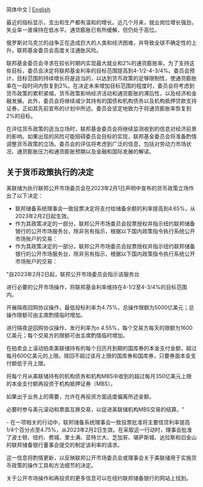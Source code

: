 简体中文 | [English](03-FOMC-Statement-20230201.md)

最近的指标显示，支出和生产都有温和的增长。近几个月来，就业岗位增长强劲，失业率一直保持在低水平。通货膨胀已有所缓解，但仍处于高位。

俄罗斯对乌克兰的战争正在造成巨大的人类和经济困难，并导致全球不确定性的上升。联邦基金委员会高度关注通胀风险。

联邦基金委员会寻求在较长时期内实现最大就业和2%的通货膨胀率。为了支持这些目标，委员会决定将联邦基金利率的目标范围提高到4-1/2-4-3/4%。委员会预计，目标范围的持续增长将是适当的，以达到货币政策的足够限制性，使通货膨胀率在一段时间内恢复到2%。在决定未来增加目标范围的程度时，委员会将考虑到货币政策的累积紧缩，货币政策影响经济活动和通货膨胀的滞后性，以及经济和金融发展。此外，委员会将继续减少其持有的国债和机构债务以及机构抵押贷款支持证券，正如其先前宣布的计划中所述。委员会坚定地致力于将通货膨胀率恢复到2%的目标。

在评估货币政策的适当立场时，联邦基金委员会将继续监测收到的信息对经济前景的影响。如果出现的风险可能阻碍委员会目标的实现，联邦基金委员会将准备酌情调整货币政策的立场。委员会的评估将考虑到广泛的信息，包括对劳动力市场状况、通货膨胀压力和通货膨胀预期以及金融和国际发展的解读。

## 关于货币政策执行的决定 

美联储为执行联邦公开市场委员会在2023年2月1日声明中宣布的货币政策立场作出了以下决定： 

* 联邦储备系统理事会一致投票决定将支付给储备余额的利率提高到4.65%，从2023年2月2日起生效。
* 作为其政策决定的一部分，联邦公开市场委员会投票授权并指示纽约联邦储备银行的公开市场服务台，除非另有指示，根据以下国内政策指令执行系统公开市场账户的交易：
* 作为其政策决定的一部分，联邦公开市场委员会投票授权并指示纽约联邦储备银行的公开市场服务台，除非另有指示，根据以下国内政策指令执行系统公开市场账户的交易： 

"自2023年2月2日起，联邦公开市场委员会指示该服务台 

进行必要的公开市场操作，将联邦基金利率维持在4-1/2至4-3/4%的目标范围内。

开展隔夜回购协议操作，最低投标利率为4.75%，总操作限额为5000亿美元；总操作限额可由主席酌情临时增加。

进行隔夜逆回购协议操作，发行利率为o 4.55%，每个交易方每天的限额为1600亿美元；每个交易方的限额可由主席酌情临时增加。

在拍卖会上滚动拍卖美联储持有的每个日历月到期的国库券的本金支付金额，超过每月600亿美元的上限。赎回不超过该月上限的国库券和国库券，只要券面本金支付额低于月上限。

将每个月从美联储持有的机构债务和机构MBS中收到的超过每月350亿美元上限的本金支付额再投资于机构抵押证券（MBS）。

如果出于业务上的需要，允许在再投资方面适度偏离所述金额。

必要时参与美元滚动和票面互换交易，以促进美联储机构MBS交易的结算。" 

\- 在一项相关的行动中，联邦储备系统理事会一致投票批准将主要信贷利率提高1/4个百分点至4.75%，从2023年2月2日生效。在采取这一行动时，理事会批准了波士顿、纽约、费城、里士满、亚特兰大、芝加哥、堪萨斯城、达拉斯和旧金山的联邦储备银行董事会提交的制定该利率的请求。

这一信息将酌情更新，以反映联邦公开市场委员会或理事会关于美联储用于实施货币政策的操作工具和方法细节的决定。

关于公开市场操作和再投资的更多信息可以在纽约联邦储备银行的网站上找到。
